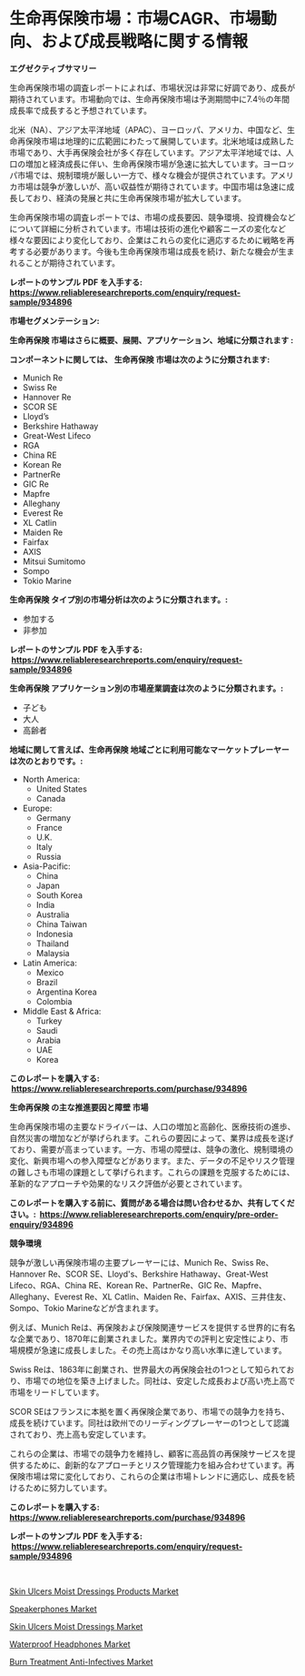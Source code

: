 <p><h1>生命再保険市場：市場CAGR、市場動向、および成長戦略に関する情報</h1></p><p><strong>エグゼクティブサマリー</strong></p>
<p><p>生命再保険市場の調査レポートによれば、市場状況は非常に好調であり、成長が期待されています。市場動向では、生命再保険市場は予測期間中に7.4％の年間成長率で成長すると予想されています。 </p><p>北米（NA）、アジア太平洋地域（APAC）、ヨーロッパ、アメリカ、中国など、生命再保険市場は地理的に広範囲にわたって展開しています。北米地域は成熟した市場であり、大手再保険会社が多く存在しています。アジア太平洋地域では、人口の増加と経済成長に伴い、生命再保険市場が急速に拡大しています。ヨーロッパ市場では、規制環境が厳しい一方で、様々な機会が提供されています。アメリカ市場は競争が激しいが、高い収益性が期待されています。中国市場は急速に成長しており、経済の発展と共に生命再保険市場が拡大しています。</p><p>生命再保険市場の調査レポートでは、市場の成長要因、競争環境、投資機会などについて詳細に分析されています。市場は技術の進化や顧客ニーズの変化など様々な要因により変化しており、企業はこれらの変化に適応するために戦略を再考する必要があります。今後も生命再保険市場は成長を続け、新たな機会が生まれることが期待されています。</p></p>
<p><strong>レポートのサンプル PDF を入手する: <a href="https://www.reliableresearchreports.com/enquiry/request-sample/934896">https://www.reliableresearchreports.com/enquiry/request-sample/934896</a></strong></p>
<p><strong>市場セグメンテーション:</strong></p>
<p><strong> 生命再保険 市場はさらに概要、展開、アプリケーション、地域に分類されます :</strong></p>
<p><strong>コンポーネントに関しては、 生命再保険 市場は次のように分類されます: &nbsp;</strong></p>
<p><ul><li>Munich Re</li><li>Swiss Re</li><li>Hannover Re</li><li>SCOR SE</li><li>Lloyd’s</li><li>Berkshire Hathaway</li><li>Great-West Lifeco</li><li>RGA</li><li>China RE</li><li>Korean Re</li><li>PartnerRe</li><li>GIC Re</li><li>Mapfre</li><li>Alleghany</li><li>Everest Re</li><li>XL Catlin</li><li>Maiden Re</li><li>Fairfax</li><li>AXIS</li><li>Mitsui Sumitomo</li><li>Sompo</li><li>Tokio Marine</li></ul></p>
<p><strong> 生命再保険 タイプ別の市場分析は次のように分類されます。:</strong></p>
<p><ul><li>参加する</li><li>非参加</li></ul></p>
<p><strong>レポートのサンプル PDF を入手する: &nbsp;<a href="https://www.reliableresearchreports.com/enquiry/request-sample/934896">https://www.reliableresearchreports.com/enquiry/request-sample/934896</a></strong></p>
<p><strong> 生命再保険 アプリケーション別の市場産業調査は次のように分類されます。:</strong></p>
<p><ul><li>子ども</li><li>大人</li><li>高齢者</li></ul></p>
<p><strong>地域に関して言えば、生命再保険 地域ごとに利用可能なマーケットプレーヤーは次のとおりです。:</strong></p>
<p><ul>
    <li>
        North America:
        <ul>
            <li>United States</li>
            <li>Canada</li>
        </ul>
    </li>
    <li>
        Europe:
        <ul>
            <li>Germany</li>
            <li>France</li>
            <li>U.K.</li>
            <li>Italy</li>
            <li>Russia</li>
        </ul>
    </li>
    <li>
        Asia-Pacific:
        <ul>
            <li>China</li>
            <li>Japan</li>
            <li>South Korea</li>
            <li>India</li>
            <li>Australia</li>
            <li>China Taiwan</li>
            <li>Indonesia</li>
            <li>Thailand</li>
            <li>Malaysia</li>
        </ul>
    </li>
    <li>
        Latin America:
        <ul>
            <li>Mexico</li>
            <li>Brazil</li>
            <li>Argentina Korea</li>
            <li>Colombia</li>
        </ul>
    </li>
    <li>
        Middle East & Africa:
        <ul>
            <li>Turkey</li>
            <li>Saudi</li>
            <li>Arabia</li>
            <li>UAE</li>
            <li>Korea</li>
        </ul>
    </li>
    </ul></p>
<p><strong>このレポートを購入する: &nbsp;<a href="https://www.reliableresearchreports.com/purchase/934896">https://www.reliableresearchreports.com/purchase/934896</a></strong></p>
<p><strong>生命再保険 の主な推進要因と障壁 市場</strong></p>
<p><p>生命再保険市場の主要なドライバーは、人口の増加と高齢化、医療技術の進歩、自然災害の増加などが挙げられます。これらの要因によって、業界は成長を遂げており、需要が高まっています。一方、市場の障壁は、競争の激化、規制環境の変化、新興市場への参入障壁などがあります。また、データの不足やリスク管理の難しさも市場の課題として挙げられます。これらの課題を克服するためには、革新的なアプローチや効果的なリスク評価が必要とされています。</p></p>
<p><strong>このレポートを購入する前に、質問がある場合は問い合わせるか、共有してください。:&nbsp; <a href="https://www.reliableresearchreports.com/enquiry/pre-order-enquiry/934896">https://www.reliableresearchreports.com/enquiry/pre-order-enquiry/934896</a></strong></p>
<p><strong>競争環境</strong></p>
<p><p>競争が激しい再保険市場の主要プレーヤーには、Munich Re、Swiss Re、Hannover Re、SCOR SE、Lloyd's、Berkshire Hathaway、Great-West Lifeco、RGA、China RE、Korean Re、PartnerRe、GIC Re、Mapfre、Alleghany、Everest Re、XL Catlin、Maiden Re、Fairfax、AXIS、三井住友、Sompo、Tokio Marineなどが含まれます。 </p><p>例えば、Munich Reは、再保険および保険関連サービスを提供する世界的に有名な企業であり、1870年に創業されました。業界内での評判と安定性により、市場規模が急速に成長しました。その売上高はかなり高い水準に達しています。</p><p>Swiss Reは、1863年に創業され、世界最大の再保険会社の1つとして知られており、市場での地位を築き上げました。同社は、安定した成長および高い売上高で市場をリードしています。</p><p>SCOR SEはフランスに本拠を置く再保険企業であり、市場での競争力を持ち、成長を続けています。同社は欧州でのリーディングプレーヤーの1つとして認識されており、売上高も安定しています。</p><p>これらの企業は、市場での競争力を維持し、顧客に高品質の再保険サービスを提供するために、創新的なアプローチとリスク管理能力を組み合わせています。再保険市場は常に変化しており、これらの企業は市場トレンドに適応し、成長を続けるために努力しています。</p></p>
<p><strong>このレポートを購入する: &nbsp; <a href="https://www.reliableresearchreports.com/purchase/934896">https://www.reliableresearchreports.com/purchase/934896</a></strong></p>
<p><strong>レポートのサンプル PDF を入手する: &nbsp;<a href="https://www.reliableresearchreports.com/enquiry/request-sample/934896">https://www.reliableresearchreports.com/enquiry/request-sample/934896</a></strong><strong></strong></p>
<p>&nbsp;</p>
<p><p><a href="https://florentine-yuzu-f42.notion.site/Skin-Ulcers-Moist-Dressings-Products-Market-Research-Report-Forecasted-for-Period-from-2024-2031--7057270d51d34c4ba4acf1a25d8891d7">Skin Ulcers Moist Dressings Products Market</a></p><p><a href="https://view.publitas.com/reportprime-1/speakerphones-market-size-growth-outlook-from-2024-to-2031-projecting-at-markets-trends-analysis-by-application-regional-outlook-and-revenue/">Speakerphones Market</a></p><p><a href="https://changeable-paste-463.notion.site/Decoding-the-Skin-Ulcers-Moist-Dressings-Market-A-Deep-Dive-into-the-Latest-Market-Trends-Market-S-99098bc250b541e59844862ed212e526">Skin Ulcers Moist Dressings Market</a></p><p><a href="https://view.publitas.com/reportprime-1/waterproof-headphones-market-analysis-and-market-size-global-industry-overview-market-segmentation-and-forecast-2024-to-2031/">Waterproof Headphones Market</a></p><p><a href="https://fuschia-pecorino-a6d.notion.site/Burn-Treatment-Anti-Infectives-Market-Share-Market-New-Trends-Analysis-Report-By-Type-By-Applicat-41369a7e909c4212aedc3c434462fcee">Burn Treatment Anti-Infectives Market</a></p></p>